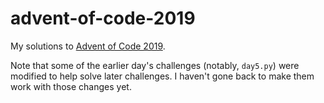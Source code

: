 # advent-of-code-2019

My solutions to [Advent of Code 2019](https://adventofcode.com/2019).

Note that some of the earlier day's challenges (notably, `day5.py`) were modified to help solve later challenges.
I haven't gone back to make them work with those changes yet.
